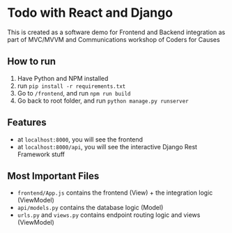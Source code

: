 # Todo with React and Django
This is created as a software demo for Frontend and Backend integration as part of MVC/MVVM and Communications workshop of Coders for Causes

## How to run

1. Have Python and NPM installed
2. run `pip install -r requirements.txt`
3. Go to `/frontend`, and run `npm run build`
4. Go back to root folder, and run `python manage.py runserver`

## Features

- at `localhost:8000`, you will see the frontend
- at `localhost:8000/api`, you will see the interactive Django Rest Framework stuff

## Most Important Files

- `frontend/App.js` contains the frontend (View) + the integration logic (ViewModel)
- `api/models.py` contains the database logic (Model)
- `urls.py` and `views.py` contains endpoint routing logic and views (ViewModel)